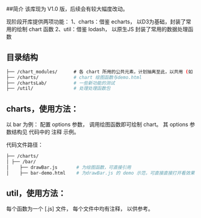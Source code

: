 ##简介
该库现为 V1.0 版，后续会有较大幅度改动。

现阶段开库提供两项功能：
1、charts：借鉴 echarts， 以D3为基础，封装了常用的绘制 chart 函数
2、util：借鉴 lodash， 以原生JS 封装了常用的数据处理函数

## 目录结构
```bash
├── /chart_modules/      # 各 chart 所用的公共元素，计划抽离至此，以共用 (如 splitline/tooltip 等)
├── /charts/             # chart 绘图函数与demo.html 
├── /chartsLab/          # 一些新功能的测试
├── /util/               # 处理处理函数包
```

## charts，使用方法：
以 bar 为例：
配置 options 参数， 调用绘图函数即可绘制 chart。 
其 options 参数结构见 代码中的 注释 示例。

代码文件路径：
```bash
├── /charts/          
│ ├── /bar/       
│    ├── drawBar.js       # 为绘图函数，可直接引用
│    ├── bar-demo.html    # 为drawBar.js 的 demo 示范，可直接直接打开看效果
```

## util，使用方法：
每个函数为一个 [.js] 文件， 每个文件中均有注释， 以供参考。